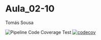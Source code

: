 # Aula_02-10
Tomás Sousa

![Pipeline Code Coverage Test](https://github.com/T0masSousa/Aula_02-10/actions/workflows/main.yml/badge.svg)
[![codecov](https://codecov.io/gh/T0masSousa/Aula_02-10/branch/main/graph/badge.svg)](https://codecov.io/gh/T0masSousa/Aula_02-10)
